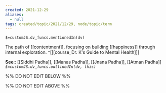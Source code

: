 ```yaml
---
created: 2021-12-29 
aliases:
  - null
tags: created/topic/2021/12/29, node/topic/term
---
```

`$=customJS.dv_funcs.mentionedIn(dv)`

The path of [[contentment]], focusing on building [[happiness]] through internal exploration.
 ^[[[course_Dr. K's Guide to Mental Health]]]

**See**:: [[Siddhi Padha]], [[Manas Padha]], [[Jnana Padha]], [[Atman Padha]]
*`$=customJS.dv_funcs.outlinedIn(dv, this)`*

%% DO NOT EDIT BELOW %%

%% DO NOT EDIT ABOVE %%

